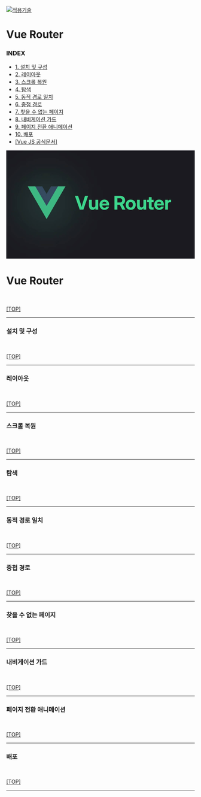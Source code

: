 [vuejs]: https://github.com/JaceKim-TheAL/D2505_Vuejs
[![적용기술](https://skillicons.dev/icons?i=vue,vercel,ts,vscode)][vuejs]

# Vue Router

### INDEX

- [1. 설치 및 구성           ][link_01]
- [2. 레이아웃               ][link_02]
- [3. 스크롤 복원            ][link_03]
- [4. 탐색                  ][link_04]
- [5. 동적 경로 일치         ][link_05]
- [6. 중첩 경로              ][link_06]
- [7. 찾을 수 없는 페이지     ][link_07]
- [8. 내비게이션 가드         ][link_08]
- [9. 페이지 전환 애니메이션   ][link_09]
- [10. 배포                 ][link_10]
- [[Vue JS 공식문서]         ][link_vuejs] 


[nextjs15]: https://nextjs-ko.org/docs/app/building-your-application/upgrading/version-15
[link_01]: ./sect_01.md
[link_02]: ./sect_02.md
[link_03]: ./sect_03.md
[link_04]: ./sect_04.md
[link_05]: ./sect_05.md
[link_06]: ./sect_06.md
[link_07]: ./sect_07.md
[link_08]: ./sect_08.md
[link_09]: ./sect_09.md
[link_10]: ./sect_10.md
[link_vuejs]: https://vuejs.org/



![Vue Router](../images/vue_router.jpg)


# Vue Router


<br/>

[[TOP]](#index)

---
### 설치 및 구성
<br/>

[[TOP]](#index)

---
### 레이아웃
<br/>

[[TOP]](#index)

---
### 스크롤 복원
<br/>

[[TOP]](#index)

---
### 탐색
<br/>

[[TOP]](#index)

---
### 동적 경로 일치
<br/>

[[TOP]](#index)

---
### 중첩 경로
<br/>

[[TOP]](#index)

---
### 찾을 수 없는 페이지
<br/>

[[TOP]](#index)

---
### 내비게이션 가드
<br/>

[[TOP]](#index)

---
### 페이지 전환 애니메이션
<br/>

[[TOP]](#index)

---
### 배포
<br/>

[[TOP]](#index)

---
